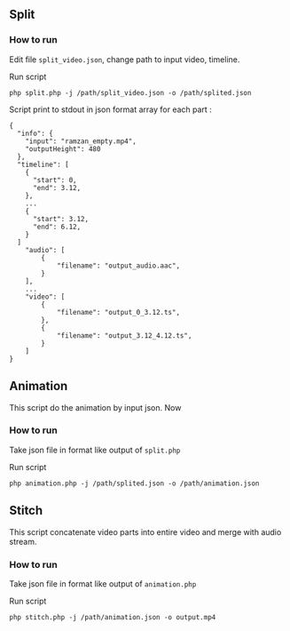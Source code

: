 ## Split

### How to run
Edit file `split_video.json`, change path to input video, timeline.

Run script 
```
php split.php -j /path/split_video.json -o /path/splited.json
```

Script print to stdout in json format array for each part :
```
{
  "info": {
    "input": "ramzan_empty.mp4",
    "outputHeight": 480
  },
  "timeline": [
    {
      "start": 0,
      "end": 3.12,
    },    
    ...
    {
      "start": 3.12,
      "end": 6.12,
    }
  ]   
    "audio": [
        {
            "filename": "output_audio.aac",
        }
    ],
    ...
    "video": [
        {
            "filename": "output_0_3.12.ts",
        },
        {
            "filename": "output_3.12_4.12.ts",
        }
    ]
}
```

## Animation
This script do the animation by input json.
Now 

### How to run
Take json file in format like output of `split.php` 

Run script 
```
php animation.php -j /path/splited.json -o /path/animation.json
```



## Stitch
This script concatenate video parts into entire video and merge with audio stream.

### How to run
Take json file in format like output of `animation.php` 

Run script 
```
php stitch.php -j /path/animation.json -o output.mp4
```